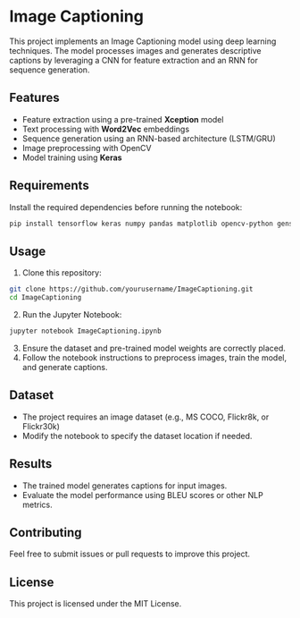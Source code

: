 # Image Captioning

This project implements an Image Captioning model using deep learning techniques. The model processes images and generates descriptive captions by leveraging a CNN for feature extraction and an RNN for sequence generation.

## Features
- Feature extraction using a pre-trained **Xception** model
- Text processing with **Word2Vec** embeddings
- Sequence generation using an RNN-based architecture (LSTM/GRU)
- Image preprocessing with OpenCV
- Model training using **Keras**

## Requirements
Install the required dependencies before running the notebook:
```bash
pip install tensorflow keras numpy pandas matplotlib opencv-python gensim
```

## Usage
1. Clone this repository:
```bash
git clone https://github.com/yourusername/ImageCaptioning.git
cd ImageCaptioning
```
2. Run the Jupyter Notebook:
```bash
jupyter notebook ImageCaptioning.ipynb
```
3. Ensure the dataset and pre-trained model weights are correctly placed.
4. Follow the notebook instructions to preprocess images, train the model, and generate captions.

## Dataset
- The project requires an image dataset (e.g., MS COCO, Flickr8k, or Flickr30k)
- Modify the notebook to specify the dataset location if needed.

## Results
- The trained model generates captions for input images.
- Evaluate the model performance using BLEU scores or other NLP metrics.

## Contributing
Feel free to submit issues or pull requests to improve this project.

## License
This project is licensed under the MIT License.

